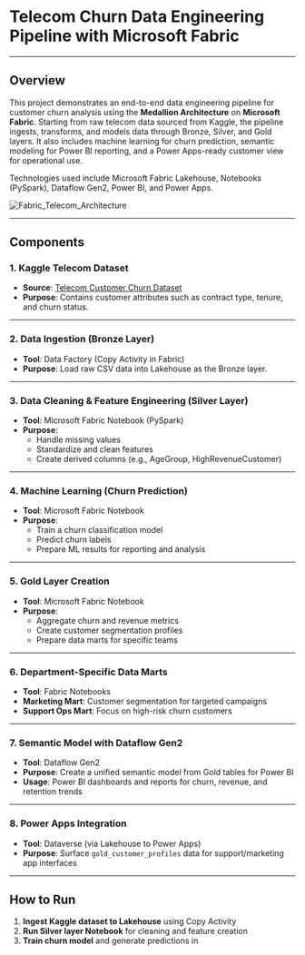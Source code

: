 # Telecom Churn Data Engineering Pipeline with Microsoft Fabric

---

## Overview

This project demonstrates an end-to-end data engineering pipeline for customer churn analysis using the **Medallion Architecture** on **Microsoft Fabric**. Starting from raw telecom data sourced from Kaggle, the pipeline ingests, transforms, and models data through Bronze, Silver, and Gold layers. It also includes machine learning for churn prediction, semantic modeling for Power BI reporting, and a Power Apps-ready customer view for operational use.

Technologies used include Microsoft Fabric Lakehouse, Notebooks (PySpark), Dataflow Gen2, Power BI, and Power Apps.

![Fabric_Telecom_Architecture](https://github.com/yourusername/telecom-fabric-data-engineering/assets/your-image-id)

---

## Components

### 1. Kaggle Telecom Dataset

- **Source**: [Telecom Customer Churn Dataset](https://www.kaggle.com/datasets/blastchar/telco-customer-churn)
- **Purpose**: Contains customer attributes such as contract type, tenure, and churn status.

---

### 2. Data Ingestion (Bronze Layer)

- **Tool**: Data Factory (Copy Activity in Fabric)  
- **Purpose**: Load raw CSV data into Lakehouse as the Bronze layer.

---

### 3. Data Cleaning & Feature Engineering (Silver Layer)

- **Tool**: Microsoft Fabric Notebook (PySpark)  
- **Purpose**:
  - Handle missing values  
  - Standardize and clean features  
  - Create derived columns (e.g., AgeGroup, HighRevenueCustomer)

---

### 4. Machine Learning (Churn Prediction)

- **Tool**: Microsoft Fabric Notebook  
- **Purpose**:
  - Train a churn classification model  
  - Predict churn labels  
  - Prepare ML results for reporting and analysis

---

### 5. Gold Layer Creation

- **Tool**: Microsoft Fabric Notebook  
- **Purpose**:
  - Aggregate churn and revenue metrics  
  - Create customer segmentation profiles  
  - Prepare data marts for specific teams

---

### 6. Department-Specific Data Marts

- **Tool**: Fabric Notebooks  
- **Marketing Mart**: Customer segmentation for targeted campaigns  
- **Support Ops Mart**: Focus on high-risk churn customers

---

### 7. Semantic Model with Dataflow Gen2

- **Tool**: Dataflow Gen2  
- **Purpose**: Create a unified semantic model from Gold tables for Power BI  
- **Usage**: Power BI dashboards and reports for churn, revenue, and retention trends

---

### 8. Power Apps Integration

- **Tool**: Dataverse (via Lakehouse to Power Apps)  
- **Purpose**: Surface `gold_customer_profiles` data for support/marketing app interfaces

---

## How to Run

1. **Ingest Kaggle dataset to Lakehouse** using Copy Activity  
2. **Run Silver layer Notebook** for cleaning and feature creation  
3. **Train churn model** and generate predictions in
